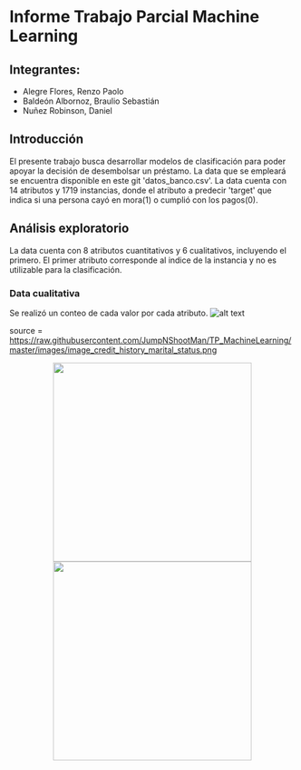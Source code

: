 # Informe Trabajo Parcial Machine Learning

## Integrantes:
- Alegre Flores, Renzo Paolo
- Baldeón Albornoz, Braulio Sebastián
- Nuñez Robinson, Daniel

## Introducción

El presente trabajo busca desarrollar modelos de clasificación para poder apoyar la decisión de desembolsar un préstamo. La data que se empleará se encuentra disponible en este git 'datos_banco.csv'. La data cuenta con 14 atributos y 1719 instancias, donde el atributo a predecir 'target' que indica si una persona cayó en mora(1) o cumplió con los pagos(0).

## Análisis exploratorio

La data cuenta con 8 atributos cuantitativos y 6 cualitativos, incluyendo el primero. El primer atributo corresponde al indice de la instancia y no es utilizable para la clasificación.

### Data cualitativa

Se realizó un conteo de cada valor por cada atributo.
![alt text](https://raw.githubusercontent.com/JumpNShootMan/TP_MachineLearning/master/images/image_credit_history_marital_status.png)

source = https://raw.githubusercontent.com/JumpNShootMan/TP_MachineLearning/master/images/image_credit_history_marital_status.png
 <p align="center"> <img src="source" width="350"/> <img src="source" width="350"/> </p>
